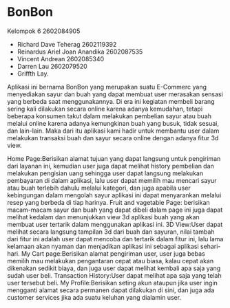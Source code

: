 # BonBon
Kelompok 6 2602084905 
- Richard Dave Teherag 2602119392
- Reinardus Ariel Joan Anandika 2602087535
- Vincent Andrean 2602085340
- Darren Lau 2602079520
- Griffth Lay. 

Aplikasi ini bernama BonBon yang merupakan suatu E-Commerc yang menyediakan sayur dan buah yang dapat membuat user merasakan sensasi yang berbeda saat menggunakannya. Di era ini  kegiatan membeli barang sering kali dilakukan secara online karena adanya kemudahan, tetapi beberapa konsumen takut dalam melakukan pembelian sayur atau buah melalui online karena adanya kemungkinan buah yang busuk, tidak sesuai, dan lain-lain. Maka dari itu aplikasi kami hadir untuk membantu user dalam melakukan transaksi buah dan sayur secara online dengan adanya fitur 3d view.

Home Page:Berisikan alamat tujuan yang dapat langsung untuk pengiriman dari layanan ini, kemudian user juga dapat melihat history pembelian dan melakukan pengisian uang sehingga user dapat langsung melakukan pembayaran di dalam aplikasi, lalu user dapat memilih mau mencari sayur atau buah terlebih dahulu melalui kategori, dan juga apabila user kebingungan dalam mengolah sayur aplikasi ini dapat menyarankan melalui resep yang berbeda di tiap harinya.
Fruit and vagetable Page: berisikan macam-macam sayur dan buah yang dapat dibeli dalam page ini juga dapat melihat kedalam dan menunjukkan view 3d aplikasi buah yang akan membuat user tertarik dalam menggunakan aplikasi ini.
3D View:User dapat melihat secara langsung tampilan 3d dari buah dan sayuran, nilai tambah dari fitur ini adalah user dapat mencoba dan tertarik dalam fitur ini, lalu lama kelamaan akan nyaman dan menjadikan aplikasi ini sebagai aplikasi sehari-hari.
My Cart page:Berisikan alamat pengiriman user, user juga bebas memilih mau melakukan pengantaran cepat atau biasa, kalau cepat akan dikenakan sedikit biaya, dan juga user dapat melihat kembali apa saja yang sudah user beli. 
Transaction History:User dapat melihat apa saja yang telah user tersebut beli.
My Profile:Berisikan seting akun ataupun jika user ingin mengganti alamat secara permanen dapat dilakukan di sini, dan juga ada customer services jika ada suatu keluhan yang dialamin user.
